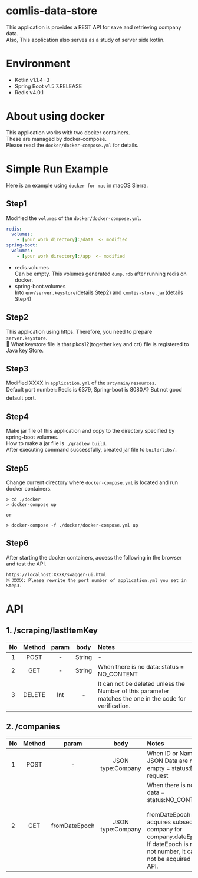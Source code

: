 # comlis-data-store
This application is provides a REST API for save and retrieving company data.  
Also, This application also serves as a study of server side kotlin.

# Environment
- Kotlin v1.1.4−3
- Spring Boot v1.5.7.RELEASE
- Redis v4.0.1

# About using docker
This application works with two docker containers.  
These are managed by docker-compose.  
Please read the `docker/docker-compose.yml` for details.

# Simple Run Example
Here is an example using `docker for mac` in macOS Sierra.

## Step1
Modified the `volumes` of the `docker/docker-compose.yml`.
```docker-compose.yml
redis:
  volumes:
    - [your work directory]:/data  <- modified
spring-boot:
  volumes:
    - [your work directory]:/app  <- modified
```
  - redis.volumes  
    Can be empty. This volumes generated `dump.rdb` after running redis on docker.
  - spring-boot.volumes  
    Into `env/server.keystore`(details Step2) and `comlis-store.jar`(details Step4)

## Step2
This application using https. Therefore, you need to prepare `server.keystore`.  
:memo: What keystore file is that pkcs12(together key and crt) file is registered to Java key Store.  

## Step3
Modified XXXX in `application.yml` of the `src/main/resources`.  
Default port number: Redis is 6379, Spring-boot is 8080.:-1: But not good default port.

## Step4
Make jar file of this application and copy to the directory specified by spring-boot volumes.  
How to make a jar file is `./gradlew build`.  
After executing command successfully, created jar file to `build/libs/`.

## Step5
Change current directory where `docker-compose.yml` is located and run docker containers.
```command
> cd ./docker
> docker-compose up

or

> docker-compose -f ./docker/docker-compose.yml up
```

## Step6
After starting the docker containers, access the following in the browser and test the API.
```url
https://localhost:XXXX/swagger-ui.html
※ XXXX: Please rewrite the port number of application.yml you set in Step3.
```

# API
## 1. /scraping/lastItemKey  

| No |Method|param| body | Notes |
|:--:|:----:|:---:|:----:|:----- |
| 1  |POST  |  -  |String| -   |
| 2  |GET   |  -  |String| When there is no data: status = NO_CONTENT |
| 3  |DELETE| Int |  -   | It can not be deleted unless the Number of this parameter matches the one in the code for verification. |

## 2. /companies

| No |Method|param|       body      | Notes |
|:--:|:----:|:---:|:---------------:|:----- |
| 1  |POST  |  -  |JSON type:Company| When ID or Name in JSON Data are null or empty = status:Bad request |
| 2  |GET   |fromDateEpoch |JSON type:Company| When there is no data = status:NO_CONTENT <BR><BR> fromDateEpoch acquires subsequent company for company.dateEpoch.I <BR> If dateEpoch is null or not number, it can not be acquired with API. |
